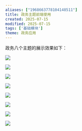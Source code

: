 ```yaml
---
aliases: ["1968663778104148511"]
title: 政务主题前端使用
created: 2025-07-15
modified: 2025-07-15
tags: ['基础模块']
theme: 政务应用
---
```


政务八个主题的展示效果如下：

![](4ba9b159ce98773c88d0ead4119b03a1.jpg)

![](011b5e726df4c6342d3cea14750fdcda.jpg)

![](fa94ecb2f40d5acae982bb6a796164d8.jpg)

![](bd264614fab7a723f7f4d273dde188a7.jpg)

![](e03a687060b20b47f46b2dfc61531606.jpg)

![](e6c886b96413cf9fae1e588229fe5e50.jpg)

![](0c5333e00527737b955421129bb44805.jpg)

![](0b96a1a4f9da231f020684a45af8ae76.jpg)